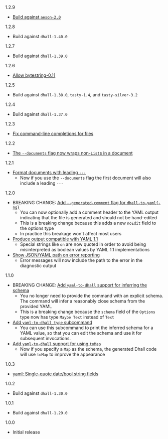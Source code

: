 1.2.9

* [Build against `aeson-2.0`](https://github.com/dhall-lang/dhall-haskell/pull/2315)

1.2.8

* Build against `dhall-1.40.0`

1.2.7

* Build against `dhall-1.39.0`

1.2.6

* [Allow bytestring-0.11](https://github.com/dhall-lang/dhall-haskell/pull/2144)

1.2.5

* Build against `dhall-1.38.0`, `tasty-1.4`, and `tasty-silver-3.2`

1.2.4

* Build against `dhall-1.37.0`

1.2.3

* [Fix command-line completions for files](https://github.com/dhall-lang/dhall-haskell/pull/2034)

1.2.2

* [The `--documents` flag now wraps non-`List`s in a document](https://github.com/dhall-lang/dhall-haskell/pull/1977)

1.2.1

* [Format documents with leading `---`](https://github.com/dhall-lang/dhall-haskell/pull/1865)
    * Now if you use the `--documents` flag the first document will also
      include a leading `---`

1.2.0

* BREAKING CHANGE: [Add `--generated-comment` flag for `dhall-to-yaml{-ng}`](https://github.com/dhall-lang/dhall-haskell/pull/1840)
    * You can now optionally add a comment header to the YAML output
      indicating that the file is generated and should not be hand-edited
    * This is a breaking change because this adds a new `noEdit` field to the
      options type
    * In practice this breakage won't affect most users
* [Produce output compatible with YAML 1.1](https://github.com/dhall-lang/dhall-haskell/pull/1788)
    * Special strings like `on` are now quoted in order to avoid being
      misinterpreted as boolean values by YAML 1.1 implementations
* [Show JSON/YAML path on error reporting](https://github.com/dhall-lang/dhall-haskell/pull/1799)
    * Error messages will now include the path to the error in the diagnostic
      output

1.1.0

* BREAKING CHANGE: [Add `yaml-to-dhall` support for inferring the schema](https://github.com/dhall-lang/dhall-haskell/pull/1773)
    * You no longer need to provide the command with an explicit schema.  The
      command will infer a reasonably close schema from the provided YAML
    * This is a breaking change because the `schema` field of the `Options` type
      now has type `Maybe Text` instead of `Text`
* [Add `yaml-to-dhall type` subcommand](https://github.com/dhall-lang/dhall-haskell/pull/1776)
    * You can use this subcommand to print the inferred schema for a YAML value,
      so that you can edit the schema and use it for subsequent invocations.
* [Add `yaml-to-dhall` support for using `toMap`](https://github.com/dhall-lang/dhall-haskell/pull/1745)
    * Now if you specify a `Map` as the schema, the generated Dhall code will
      use `toMap` to improve the appearance

1.0.3

* [yaml: Single-quote date/bool string fields](https://github.com/dhall-lang/dhall-haskell/commits/master/dhall-json)

1.0.2

* Build against `dhall-1.30.0`

1.0.1

* Build against `dhall-1.29.0`

1.0.0

* Initial release
